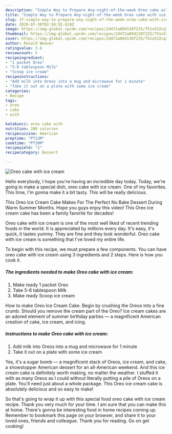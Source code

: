 ```yaml
---
description: "Simple Way to Prepare Any-night-of-the-week Oreo cake with ice cream"
title: "Simple Way to Prepare Any-night-of-the-week Oreo cake with ice cream"
slug: 37-simple-way-to-prepare-any-night-of-the-week-oreo-cake-with-ice-cream
date: 2020-07-30T02:50:55.619Z
image: https://img-global.cpcdn.com/recipes/2d472a89d138f225/751x532cq70/oreo-cake-with-ice-cream-recipe-main-photo.jpg
thumbnail: https://img-global.cpcdn.com/recipes/2d472a89d138f225/751x532cq70/oreo-cake-with-ice-cream-recipe-main-photo.jpg
cover: https://img-global.cpcdn.com/recipes/2d472a89d138f225/751x532cq70/oreo-cake-with-ice-cream-recipe-main-photo.jpg
author: Ronald Weaver
ratingvalue: 3.6
reviewcount: 5
recipeingredient:
- "1 packet Oreo"
- "5-6 tablespoon Milk"
- "Scoop ice cream"
recipeinstructions:
- "Add milk into Oreos into a mug and microwave for 1 minute"
- "Take it out on a plate with some ice cream"
categories:
- Recipe
tags:
- oreo
- cake
- with

katakunci: oreo cake with 
nutrition: 280 calories
recipecuisine: American
preptime: "PT13M"
cooktime: "PT30M"
recipeyield: "1"
recipecategory: Dessert

---
```



![Oreo cake with ice cream](https://img-global.cpcdn.com/recipes/2d472a89d138f225/751x532cq70/oreo-cake-with-ice-cream-recipe-main-photo.jpg)

Hello everybody, I hope you're having an incredible day today. Today, we're going to make a special dish, oreo cake with ice cream. One of my favorites. This time, I'm gonna make it a bit tasty. This will be really delicious.

This Oreo Ice Cream Cake Makes For The Perfect No Bake Dessert During Warm Summer Months. Hope you guys enjoy this video! This Oreo ice cream cake has been a family favorite for decades!

Oreo cake with ice cream is one of the most well liked of recent trending foods in the world. It is appreciated by millions every day. It's easy, it's quick, it tastes yummy. They are fine and they look wonderful. Oreo cake with ice cream is something that I've loved my entire life.


To begin with this recipe, we must prepare a few components. You can have oreo cake with ice cream using 3 ingredients and 2 steps. Here is how you cook it.

##### The ingredients needed to make Oreo cake with ice cream:

1. Make ready 1 packet Oreo
1. Take 5-6 tablespoon Milk
1. Make ready Scoop ice cream


How to make Oreo Ice Cream Cake. Begin by crushing the Oreos into a fine crumb. Should you remove the cream part of the Oreo? Ice cream cakes are an adored element of summer birthday parties — a magnificent American creation of cake, ice cream, and icing. 

##### Instructions to make Oreo cake with ice cream:

1. Add milk into Oreos into a mug and microwave for 1 minute
1. Take it out on a plate with some ice cream


Yes, it&#39;s a sugar bomb — a magnificent stack of Oreos, ice cream, and cake, a showstopper American dessert for an all-American weekend. And this ice cream cake is definitely worth making, no matter the weather. I stuffed it with as many Oreos as I could without literally putting a pile of Oreos on a plate. You&#39;ll need just about a whole package. This Oreo ice cream cake is absolutely delicious and so easy to make! 

So that's going to wrap it up with this special food oreo cake with ice cream recipe. Thank you very much for your time. I am sure that you can make this at home. There's gonna be interesting food in home recipes coming up. Remember to bookmark this page on your browser, and share it to your loved ones, friends and colleague. Thank you for reading. Go on get cooking!
